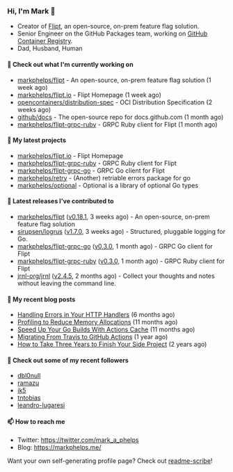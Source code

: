 ### Hi, I'm Mark 👋

* Creator of [Flipt](https://github.com/markphelps/flipt), an open-source, on-prem feature flag solution.
* Senior Engineer on the GitHub Packages team, working on [GitHub Container Registry](https://github.blog/2020-09-01-introducing-github-container-registry/).
* Dad, Husband, Human

#### 👷 Check out what I'm currently working on

- [markphelps/flipt](https://github.com/markphelps/flipt) - An open-source, on-prem feature flag solution (1 week ago)
- [markphelps/flipt.io](https://github.com/markphelps/flipt.io) - Flipt Homepage (1 week ago)
- [opencontainers/distribution-spec](https://github.com/opencontainers/distribution-spec) - OCI Distribution Specification (2 weeks ago)
- [github/docs](https://github.com/github/docs) - The open-source repo for docs.github.com (1 month ago)
- [markphelps/flipt-grpc-ruby](https://github.com/markphelps/flipt-grpc-ruby) - GRPC Ruby client for Flipt (1 month ago)

#### 🌱 My latest projects

- [markphelps/flipt.io](https://github.com/markphelps/flipt.io) - Flipt Homepage
- [markphelps/flipt-grpc-ruby](https://github.com/markphelps/flipt-grpc-ruby) - GRPC Ruby client for Flipt
- [markphelps/flipt-grpc-go](https://github.com/markphelps/flipt-grpc-go) - GRPC Go client for Flipt
- [markphelps/retry](https://github.com/markphelps/retry) - (Another) retriable errors package for go
- [markphelps/optional](https://github.com/markphelps/optional) - Optional is a library of optional Go types

#### 🔭 Latest releases I've contributed to

- [markphelps/flipt](https://github.com/markphelps/flipt) ([v0.18.1](https://github.com/markphelps/flipt/releases/tag/v0.18.1), 3 weeks ago) - An open-source, on-prem feature flag solution
- [sirupsen/logrus](https://github.com/sirupsen/logrus) ([v1.7.0](https://github.com/sirupsen/logrus/releases/tag/v1.7.0), 3 weeks ago) - Structured, pluggable logging for Go.
- [markphelps/flipt-grpc-go](https://github.com/markphelps/flipt-grpc-go) ([v0.3.0](https://github.com/markphelps/flipt-grpc-go/releases/tag/v0.3.0), 1 month ago) - GRPC Go client for Flipt
- [markphelps/flipt-grpc-ruby](https://github.com/markphelps/flipt-grpc-ruby) ([v0.3.0](https://github.com/markphelps/flipt-grpc-ruby/releases/tag/v0.3.0), 1 month ago) - GRPC Ruby client for Flipt
- [jrnl-org/jrnl](https://github.com/jrnl-org/jrnl) ([v2.4.5](https://github.com/jrnl-org/jrnl/releases/tag/v2.4.5), 2 months ago) - Collect your thoughts and notes without leaving the command line.

#### 📜 My recent blog posts

- [Handling Errors in Your HTTP Handlers](https://markphelps.me/2020/04/handling-errors-in-your-http-handlers/) (6 months ago)
- [Profiling to Reduce Memory Allocations](https://markphelps.me/2019/11/profiling-to-reduce-memory-allocations/) (11 months ago)
- [Speed Up Your Go Builds With Actions Cache](https://markphelps.me/2019/11/speed-up-your-go-builds-with-actions-cache/) (11 months ago)
- [Migrating From Travis to GitHub Actions](https://markphelps.me/2019/09/migrating-from-travis-to-github-actions/) (1 year ago)
- [How to Take Three Years to Finish Your Side Project](https://markphelps.me/2019/04/how-to-take-three-years-to-finish-your-side-project/) (2 years ago)

#### 👯 Check out some of my recent followers

- [dbl0null](https://github.com/dbl0null)
- [ramazu](https://github.com/ramazu)
- [ik5](https://github.com/ik5)
- [tntobias](https://github.com/tntobias)
- [leandro-lugaresi](https://github.com/leandro-lugaresi)

#### 📫 How to reach me

- Twitter: https://twitter.com/mark_a_phelps
- Blog: https://markphelps.me/

Want your own self-generating profile page? Check out [readme-scribe](https://github.com/muesli/readme-scribe)!
